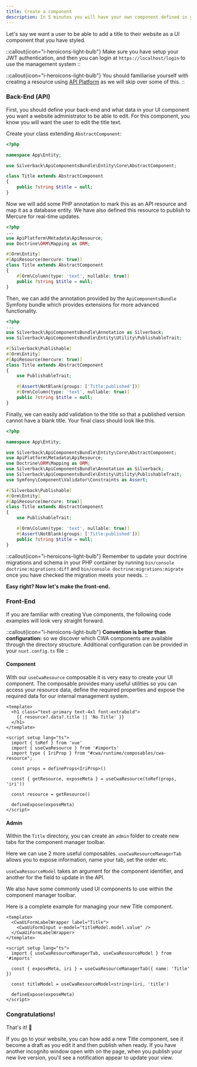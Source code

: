 ```yaml
---
title: Create a component
description: In 5 minutes you will have your own component defined in your API, front-end and with in-line content management.
---
```


Let's say we want a user to be able to add a title to their website as a UI component that you have styled.


::callout{icon="i-heroicons-light-bulb"}
Make sure you have setup your JWT authentication, and then you can login at `https://localhost/login` to use the management system
::

::callout{icon="i-heroicons-light-bulb"}
You should familiarise yourself with creating a resource using [API Platform](https://api-platform.com/) as we will skip over some of this.
::

### Back-End (API)

First, you should define your back-end and what data in your UI component you want a website administrator to be able to edit. For this component, you know you will want the user to edit the title text.

Create your class extending `AbstractComponent`:

```php [Define your class]
<?php

namespace App\Entity;

use Silverback\ApiComponentsBundle\Entity\Core\AbstractComponent;

class Title extends AbstractComponent
{
    public ?string $title = null;
}
```

Now we will add some PHP annotation to mark this as an API resource and map it as a database entity. We have also defined this resource to publish to Mercure for real-time updates.

```php [Add PHP annotations for API Platform and Doctrine]
<?php
...
use ApiPlatform\Metadata\ApiResource;
use Doctrine\ORM\Mapping as ORM;

#[Orm\Entity]
#[ApiResource(mercure: true)]
class Title extends AbstractComponent
{
    #[Orm\Column(type: 'text', nullable: true)]
    public ?string $title = null;
}
```

Then, we can add the annotation provided by the `ApiComponentsBundle` Symfony bundle which provides extensions for more advanced functionality.

```php [Add CWA annotations]
<?php
...
use Silverback\ApiComponentsBundle\Annotation as Silverback;
use Silverback\ApiComponentsBundle\Entity\Utility\PublishableTrait;

#[Silverback\Publishable]
#[Orm\Entity]
#[ApiResource(mercure: true)]
class Title extends AbstractComponent
{
    use PublishableTrait;

    #[Assert\NotBlank(groups: ['Title:published'])]
    #[Orm\Column(type: 'text', nullable: true)]
    public ?string $title = null;
}
```

Finally, we can easily add validation to the title so that a published version cannot have a blank title. Your final class should look like this.

```php [api/src/Entity/Title.php]
<?php

namespace App\Entity;

use Silverback\ApiComponentsBundle\Entity\Core\AbstractComponent;
use ApiPlatform\Metadata\ApiResource;
use Doctrine\ORM\Mapping as ORM;
use Silverback\ApiComponentsBundle\Annotation as Silverback;
use Silverback\ApiComponentsBundle\Entity\Utility\PublishableTrait;
use Symfony\Component\Validator\Constraints as Assert;

#[Silverback\Publishable]
#[Orm\Entity]
#[ApiResource(mercure: true)]
class Title extends AbstractComponent
{
    use PublishableTrait;

    #[Orm\Column(type: 'text', nullable: true)]
    #[Assert\NotBlank(groups: ['Title:published'])]
    public ?string $title = null;
}
```

::callout{icon="i-heroicons-light-bulb"}
Remember to update your doctrine migrations and schema in your PHP container by running `bin/console doctrine:migrations:diff` and `bin/console doctrine:migrations:migrate` once you have checked the migration meets your needs.
::

__Easy right? Now let's make the front-end.__

### Front-End

If you are familiar with creating Vue components, the following code examples will look very straight forward.

::callout{icon="i-heroicons-light-bulb"}
__Convention is better than configuration:__ so we discover which CWA components are available through the directory structure. Additional configuration can be provided in your `nuxt.config.ts` file
::

#### Component

With our `useCwaResource` composable it is very easy to create your UI component. The composable provides many useful utilities so you can access your resource data, define the required properties and expose the required data for our internal management system.

```vue [app/cwa/components/Title/Title.vue]
<template>
  <h1 class="text-primary text-4xl font-extrabold">
    {{ resource?.data?.title || 'No Title' }}
  </h1>
</template>

<script setup lang="ts">
  import { toRef } from 'vue'
  import { useCwaResource } from '#imports'
  import type { IriProp } from "#cwa/runtime/composables/cwa-resource";

  const props = defineProps<IriProp>()

  const { getResource, exposeMeta } = useCwaResource(toRef(props, 'iri'))

  const resource = getResource()

  defineExpose(exposeMeta)
</script>
```

#### Admin

Within the `Title` directory, you can create an `admin` folder to create new tabs for the component manager toolbar.

Here we can use 2 more useful composables. `useCwaResourceManagerTab` allows you to expose information, name your tab, set the order etc.

`useCwaResourceModel` takes an argument for the component identifier, and another for the field to update in the API.

We also have some commonly used UI components to use within the component manager toolbar.

Here is a complete example for managing your new Title component.

```vue [app/cwa/components/Title/admin/Title.vue]
<template>
  <CwaUiFormLabelWrapper label="Title">
    <CwaUiFormInput v-model="titleModel.model.value" />
  </CwaUiFormLabelWrapper>
</template>

<script setup lang="ts">
  import { useCwaResourceManagerTab, useCwaResourceModel } from '#imports'

  const { exposeMeta, iri } = useCwaResourceManagerTab({ name: 'Title' })

  const titleModel = useCwaResourceModel<string>(iri, 'title')

  defineExpose(exposeMeta)
</script>
```

### Congratulations!

That's it! 🚀

If you go to your website, you can how add a new Title component, see it become a draft as you edit it and then publish when ready. If you have another incognito window open with on the page, when you publish your new live version, you'll see a notification appear to update your view.
